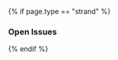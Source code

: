 {% if page.type == "strand" %}
  <div class="panel panel-default" id="issues_panel">
    <div class="panel-heading">
      <h3 class="panel-title nocount">
        Open Issues
      </h3>
    </div>
    <div class="panel-body">

<script src="https://ajax.googleapis.com/ajax/libs/jquery/1.11.2/jquery.min.js"></script>
<div id="github-issues-widget"></div>
<script type="text/javascript">
  GITHUB_ISSUES_USER = "iipc";
  GITHUB_ISSUES_REPO = "warc-specifications";
  /* Uncomment the following line to filter issues by one or more labels.*/
  // GITHUB_ISSUES_LABELS = "feature";
  /* To filter by multiple labels use a CSV string: */
  // GITHUB_ISSUES_LABELS = "feature,bug";
</script>

</div>
</div>

<script>
var GithubIssuesWidget = {};
GithubIssuesWidget.url = "https://api.github.com/repos/" + GITHUB_ISSUES_USER + "/" + GITHUB_ISSUES_REPO + "/issues?callback=?"
if(typeof window.GITHUB_ISSUES_LABELS != "undefined") {
  if(is_string(GITHUB_ISSUES_LABELS)) {
    GithubIssuesWidget.url += "&labels=" + GITHUB_ISSUES_LABELS;
  } else {
    error("GITHUB_ISSUES_LABELS must be a string, ignoring label filter");
  }
}
GithubIssuesWidget.go = function () {
  $('#github-issues-widget').append('<p class="loading">Loading...</p>');
  $.getJSON(this.url, function (data) {
    var list = $('<ul></ul>');
    $.each(data.data, function (issueIndex, issue) {
      var issueHtml = "<li>";
      issueHtml += '<a href="' + issue.html_url+ '">';
      issueHtml += issue.title;
      issueHtml += "</a>";
      var style = "";
      if( typeof issue.labels != "undefined") {
      $.each(issue.labels, function (labelIndex, label) {
        style = 'background-color:#' + label.color + ';';
        if(label.color == "000000"){
          style = 'color: white;' + style;
        }
        issueHtml += '&nbsp;<span class="label label-' + label.name + '" style="' + style + '">' + label.name + '</span>';
      });
      }
      issueHtml += "</li>";
      list.append(issueHtml);
    });
    $('#github-issues-widget p.loading').remove();
    $('#github-issues-widget').append(list);
  });
};
GithubIssuesWidget.go();
</script>
{% endif %}